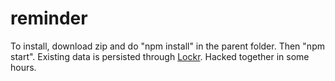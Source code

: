 # reminder
To install, download zip and do "npm install" in the parent folder. Then "npm start". Existing data is persisted through <a href="https://github.com/tsironis/lockr">Lockr</a>. Hacked together in some hours.
